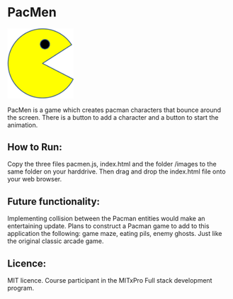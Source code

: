# PacMen

<img src="./images/PacMan1.png" width="150">

PacMen is a game which creates pacman characters that bounce around the screen. There is a button to add a character and a button to start the animation.

## How to Run: 
Copy the three files pacmen.js, index.html and the folder /images to the same folder on your harddrive. Then drag and drop the index.html file onto your web browser.

## Future functionality: 
Implementing collision between the Pacman entities would make an entertaining update. Plans to construct a Pacman game to add to this application the following: game maze, eating pils, enemy ghosts. Just like the original classic arcade game.

## Licence: 
MIT licence.
Course participant in the MITxPro Full stack development program.
